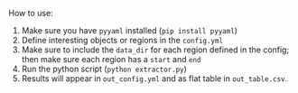 How to use:

1. Make sure you have `pyyaml` installed (`pip install pyyaml`)
2. Define interesting objects or regions in the `config.yml`
3. Make sure to include the `data_dir` for each region defined in the config; then make sure each region has a `start` and `end`
4. Run the python script (`python extractor.py`)
5. Results will appear in `out_config.yml` and as flat table in `out_table.csv`.
